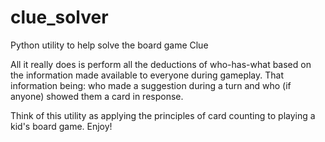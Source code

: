 # clue_solver

Python utility to help solve the board game Clue

All it really does is perform all the deductions of who-has-what based on the information made available to everyone during gameplay. That information being: who made a suggestion during a turn and who (if anyone) showed them a card in response.

Think of this utility as applying the principles of card counting to playing a kid's board game. Enjoy!
